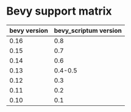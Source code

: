 # Bevy support matrix

| bevy version | bevy_scriptum version |
| ------------ | --------------------- |
| 0.16         | 0.8                   |
| 0.15         | 0.7                   |
| 0.14         | 0.6                   |
| 0.13         | 0.4-0.5               |
| 0.12         | 0.3                   |
| 0.11         | 0.2                   |
| 0.10         | 0.1                   |
